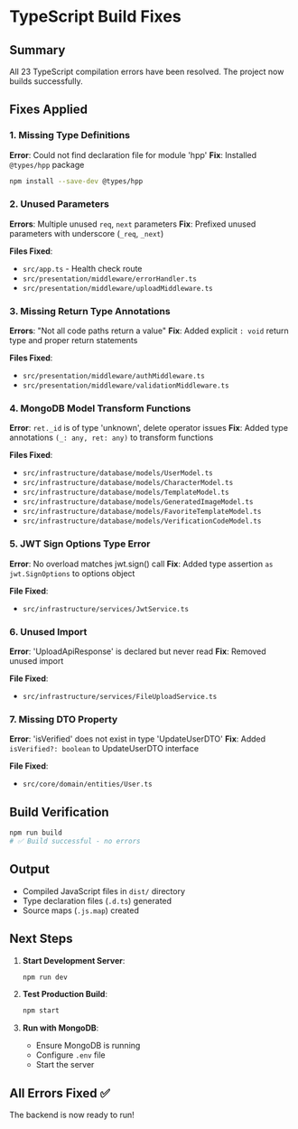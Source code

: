 # TypeScript Build Fixes

## Summary
All 23 TypeScript compilation errors have been resolved. The project now builds successfully.

## Fixes Applied

### 1. Missing Type Definitions
**Error**: Could not find declaration file for module 'hpp'
**Fix**: Installed `@types/hpp` package
```bash
npm install --save-dev @types/hpp
```

### 2. Unused Parameters
**Errors**: Multiple unused `req`, `next` parameters
**Fix**: Prefixed unused parameters with underscore (`_req`, `_next`)

**Files Fixed**:
- `src/app.ts` - Health check route
- `src/presentation/middleware/errorHandler.ts`
- `src/presentation/middleware/uploadMiddleware.ts`

### 3. Missing Return Type Annotations
**Errors**: "Not all code paths return a value"
**Fix**: Added explicit `: void` return type and proper return statements

**Files Fixed**:
- `src/presentation/middleware/authMiddleware.ts`
- `src/presentation/middleware/validationMiddleware.ts`

### 4. MongoDB Model Transform Functions
**Error**: `ret._id` is of type 'unknown', delete operator issues
**Fix**: Added type annotations `(_: any, ret: any)` to transform functions

**Files Fixed**:
- `src/infrastructure/database/models/UserModel.ts`
- `src/infrastructure/database/models/CharacterModel.ts`
- `src/infrastructure/database/models/TemplateModel.ts`
- `src/infrastructure/database/models/GeneratedImageModel.ts`
- `src/infrastructure/database/models/FavoriteTemplateModel.ts`
- `src/infrastructure/database/models/VerificationCodeModel.ts`

### 5. JWT Sign Options Type Error
**Error**: No overload matches jwt.sign() call
**Fix**: Added type assertion `as jwt.SignOptions` to options object

**File Fixed**:
- `src/infrastructure/services/JwtService.ts`

### 6. Unused Import
**Error**: 'UploadApiResponse' is declared but never read
**Fix**: Removed unused import

**File Fixed**:
- `src/infrastructure/services/FileUploadService.ts`

### 7. Missing DTO Property
**Error**: 'isVerified' does not exist in type 'UpdateUserDTO'
**Fix**: Added `isVerified?: boolean` to UpdateUserDTO interface

**File Fixed**:
- `src/core/domain/entities/User.ts`

## Build Verification

```bash
npm run build
# ✅ Build successful - no errors
```

## Output
- Compiled JavaScript files in `dist/` directory
- Type declaration files (`.d.ts`) generated
- Source maps (`.js.map`) created

## Next Steps

1. **Start Development Server**:
   ```bash
   npm run dev
   ```

2. **Test Production Build**:
   ```bash
   npm start
   ```

3. **Run with MongoDB**:
   - Ensure MongoDB is running
   - Configure `.env` file
   - Start the server

## All Errors Fixed ✅

The backend is now ready to run!

